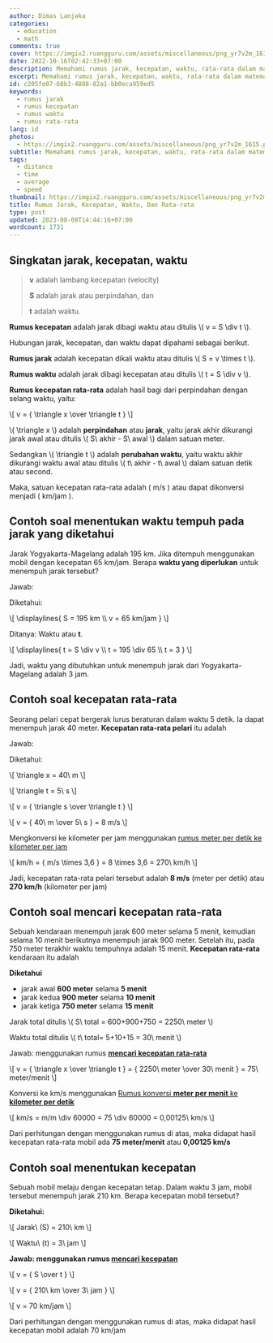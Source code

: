 ```yaml
---
author: Dimas Lanjaka
categories:
  - education
  - math
comments: true
cover: https://imgix2.ruangguru.com/assets/miscellaneous/png_yr7v2m_1615.png
date: 2022-10-16T02:42:33+07:00
description: Memahami rumus jarak, kecepatan, waktu, rata-rata dalam matematika
excerpt: Memahami rumus jarak, kecepatan, waktu, rata-rata dalam matematika
id: c205fe07-68b3-4888-82a1-bb0eca959ed5
keywords:
  - rumus jarak
  - rumus kecepatan
  - rumus waktu
  - rumus rata-rata
lang: id
photos:
  - https://imgix2.ruangguru.com/assets/miscellaneous/png_yr7v2m_1615.png
subtitle: Memahami rumus jarak, kecepatan, waktu, rata-rata dalam matematika
tags:
  - distance
  - time
  - average
  - speed
thumbnail: https://imgix2.ruangguru.com/assets/miscellaneous/png_yr7v2m_1615.png
title: Rumus Jarak, Kecepatan, Waktu, Dan Rata-rata
type: post
updated: 2023-08-08T14:44:16+07:00
wordcount: 1731
---
```


## Singkatan jarak, kecepatan, waktu
> **v** adalah lambang kecepatan (velocity)
>
> **S** adalah jarak atau perpindahan, dan
>
> **t** adalah waktu.

<p><b id="rumus-kecepatan">Rumus kecepatan</b> adalah jarak dibagi waktu atau ditulis \( v = S \div t \).</p>
<p>Hubungan jarak, kecepatan, dan waktu dapat dipahami sebagai berikut.</p>
<p><b id="rumus-jarak">Rumus jarak</b> adalah kecepatan dikali waktu atau ditulis \( S = v \times t \).</p>
<p><b id="rumus-waktu">Rumus waktu</b> adalah jarak dibagi kecepatan atau ditulis \( t = S \div v \).</p>

<p><b id="rumus-kecepatan-rata-rata">Rumus kecepatan rata-rata</b> adalah hasil bagi dari perpindahan dengan selang waktu, yaitu:</p>
<p>\[ v = { \triangle x \over \triangle t } \]</p>
<p>\( \triangle x \) adalah <b>perpindahan</b> atau <b>jarak</b>, yaitu jarak akhir dikurangi jarak awal atau ditulis \( S\ akhir - S\ awal \) dalam satuan meter.</p>
<p>Sedangkan \( \triangle t \) adalah <b>perubahan waktu</b>, yaitu waktu akhir dikurangi waktu awal atau ditulis \( t\ akhir - t\ awal \) dalam satuan detik atau second.</p>

Maka, satuan kecepatan rata-rata adalah \( m/s \) atau dapat dikonversi menjadi \( km/jam \).

## Contoh soal menentukan waktu tempuh pada jarak yang diketahui
Jarak Yogyakarta-Magelang adalah 195 km. Jika ditempuh menggunakan mobil dengan kecepatan 65 km/jam. Berapa **waktu yang diperlukan** untuk menempuh jarak tersebut?

Jawab:

Diketahui:

<p>\[ \displaylines{ S = 195 km \\ v = 65 km/jam } \]</p>

Ditanya: Waktu atau **t**.

<p>\[ \displaylines{ t = S \div v \\ t = 195 \div 65 \\ t = 3 } \]</p>

Jadi, waktu yang dibutuhkan untuk menempuh jarak dari Yogyakarta-Magelang adalah 3 jam.

## Contoh soal kecepatan rata-rata
Seorang pelari cepat bergerak lurus beraturan dalam waktu 5 detik. Ia dapat menempuh jarak 40 meter. **Kecepatan rata-rata pelari** itu adalah

Jawab:

Diketahui:

<p>\[ \triangle x = 40\ m \]</p>
<p>\[ \triangle t = 5\ s \]</p>
<p>\[ v = { \triangle s \over \triangle t } \]</p>
<p>\[ v = { 40\ m \over 5\ s } = 8 m/s \]</p>

<p>Mengkonversi ke kilometer per jam menggunakan <a href="/kunci-jawaban/rumus-satuan.html#Rumus-konversi-meter-per-detik-ke-kilometer-per-jam">rumus meter per detik ke kilometer per jam</a></p>
<p>\[ km/h = { m/s \times 3,6 } = 8 \times 3,6 = 270\ km/h \]</p>

Jadi, kecepatan rata-rata pelari tersebut adalah **8 m/s** (meter per detik) atau **270 km/h** (kilometer per jam)

## Contoh soal mencari kecepatan rata-rata
Sebuah kendaraan menempuh jarak 600 meter selama 5 menit, kemudian selama 10 menit berikutnya menempuh jarak 900 meter. Setelah itu, pada 750 meter terakhir waktu tempuhnya adalah 15 menit. **Kecepatan rata-rata** kendaraan itu adalah

**Diketahui**
- jarak awal **600 meter** selama **5 menit**
- jarak kedua **900 meter** selama **10 menit**
- jarak ketiga **750 meter** selama **15 menit**

<p>Jarak total ditulis \( S\ total = 600+900+750 = 2250\ meter \)</p>
<p>Waktu total ditulis \( t\ total= 5+10+15 = 30\ menit \)</p>
<p>Jawab: menggunakan rumus <b><a href="#rumus-kecepatan-rata-rata">mencari kecepatan rata-rata</a></b></p>
<p>\[ v = { \triangle x \over \triangle t } = { 2250\ meter \over 30\ menit } = 75\ meter/menit \]</p>
<p>Konversi ke km/s menggunakan <a href="/kunci-jawaban/rumus-satuan.html#Rumus-konversi-meter-per-menit-ke-kilometer-per-detik">Rumus konversi <b>meter per menit</b> ke <b>kilometer per detik</b></a></p>
<p>\[ km/s = m/m \div 60000 = 75 \div 60000 = 0,00125\ km/s \]</p>

Dari perhitungan dengan menggunakan rumus di atas, maka didapat hasil kecepatan rata-rata mobil ada **75 meter/menit** atau **0,00125 km/s**

## Contoh soal menentukan kecepatan
Sebuah mobil melaju dengan kecepatan tetap. Dalam waktu 3 jam, mobil tersebut menempuh jarak 210 km. Berapa kecepatan mobil tersebut?

<b>Diketahui:</b>
<p>\[ Jarak\ (S) = 210\ km \]</p>
<p>\[ Waktu\ (t) = 3\ jam \]</p>
<b>Jawab: menggunakan rumus <a href="#rumus-kecepatan">mencari kecepatan</a></b>
<p>\[ v = { S \over t } \]</p>
<p>\[ v = { 210\ km \over 3\ jam } \]</p>
<p>\[ v = 70 km/jam \]</p>

Dari perhitungan dengan menggunakan rumus di atas, maka didapat hasil kecepatan mobil adalah 70 km/jam

<script src="https://raw.githack.com/dimaslanjaka/Web-Manajemen/master/mathjax/loader.js"></script>
